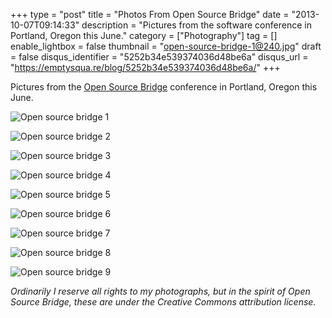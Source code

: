 +++
type = "post"
title = "Photos From Open Source Bridge"
date = "2013-10-07T09:14:33"
description = "Pictures from the software conference in Portland, Oregon this June."
category = ["Photography"]
tag = []
enable_lightbox = false
thumbnail = "open-source-bridge-1@240.jpg"
draft = false
disqus_identifier = "5252b34e539374036d48be6a"
disqus_url = "https://emptysqua.re/blog/5252b34e539374036d48be6a/"
+++

<p>Pictures from the <a href="/recap-open-source-bridge/">Open Source Bridge</a> conference in Portland, Oregon this June.</p>
<p><img style="display:block; margin-left:auto; margin-right:auto;" src="open-source-bridge-1.jpg" alt="Open source bridge 1" title="Open source bridge 1" /></p>
<p><img style="display:block; margin-left:auto; margin-right:auto;" src="open-source-bridge-2.jpg" alt="Open source bridge 2" title="Open source bridge 2" /></p>
<p><img style="display:block; margin-left:auto; margin-right:auto;" src="open-source-bridge-3.jpg" alt="Open source bridge 3" title="Open source bridge 3" /></p>
<p><img style="display:block; margin-left:auto; margin-right:auto;" src="open-source-bridge-4.jpg" alt="Open source bridge 4" title="Open source bridge 4" /></p>
<p><img style="display:block; margin-left:auto; margin-right:auto;" src="open-source-bridge-5.jpg" alt="Open source bridge 5" title="Open source bridge 5" /></p>
<p><img style="display:block; margin-left:auto; margin-right:auto;" src="open-source-bridge-6.jpg" alt="Open source bridge 6" title="Open source bridge 6" /></p>
<p><img style="display:block; margin-left:auto; margin-right:auto;" src="open-source-bridge-7.jpg" alt="Open source bridge 7" title="Open source bridge 7" /></p>
<p><img style="display:block; margin-left:auto; margin-right:auto;" src="open-source-bridge-8.jpg" alt="Open source bridge 8" title="Open source bridge 8" /></p>
<p><img style="display:block; margin-left:auto; margin-right:auto;" src="open-source-bridge-9.jpg" alt="Open source bridge 9" title="Open source bridge 9" /></p>
<p><em>Ordinarily I reserve all rights to my photographs, but in the spirit of Open Source Bridge, these are under the Creative Commons attribution license.</em></p>
